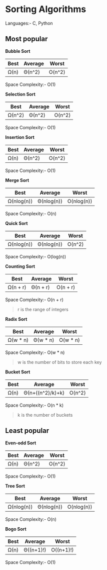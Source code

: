 # Sorting Algorithms

Languages:- C, Python

## Most popular

**Bubble Sort**

| Best | Average | Worst |
| --- | --- | --- |
| Ω(n) | Θ(n^2) | O(n^2)|

Space Complexity:- O(1)

**Selection Sort**

| Best | Average | Worst |
| --- | --- | --- |
| Ω(n^2) | Θ(n^2) | O(n^2)|

Space Complexity:- O(1)

**Insertion Sort**

| Best | Average | Worst |
| --- | --- | --- |
| Ω(n) | Θ(n^2) | O(n^2)|

Space Complexity:- O(1)

**Merge Sort**

| Best | Average | Worst |
| --- | --- | --- |
| Ω(nlog(n)) | Θ(nlog(n)) | O(nlog(n))|

Space Complexity:- O(n)

**Quick Sort**

| Best | Average | Worst |
| --- | --- | --- |
| Ω(nlog(n)) | Θ(nlog(n)) | O(n^2)|

Space Complexity:- O(log(n))

**Counting Sort**

| Best | Average | Worst |
| --- | --- | --- |
| Ω(n + r) | Θ(n + r) | O(n + r)|

Space Complexity:- O(n + r)

> r is the range of integers

**Radix Sort**

| Best | Average | Worst |
| --- | --- | --- |
| Ω(w * n) | Θ(w * n) | O(w * n)|

Space Complexity:- O(w * n)

> w is the number of bits to store each key

**Bucket Sort**

| Best | Average | Worst |
| --- | --- | --- |
| Ω(n) | Θ(n+((n^2)/k)+k) | O(n^2)|

Space Complexity:- O(n * k)

> k is the number of buckets

## Least popular

**Even-odd Sort**

| Best | Average | Worst |
| --- | --- | --- |
| Ω(n) | Θ(n^2) | O(n^2)|

Space Complexity:- O(1)

**Tree Sort**

| Best | Average | Worst |
| --- | --- | --- |
| Ω(nlog(n)) | Θ(nlog(n)) | O(nlog(n))|

Space Complexity:- O(n)

**Bogo Sort**

| Best | Average | Worst |
| --- | --- | --- |
| Ω(n) | Θ((n+1)!) | O((n+1)!)|

Space Complexity:- O(1)
